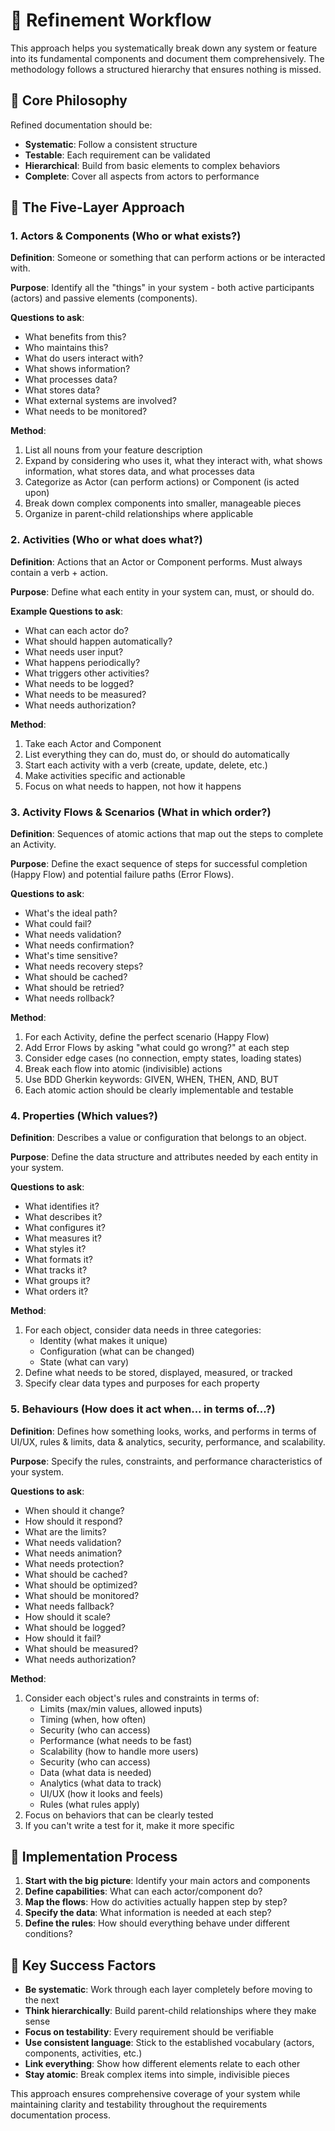 # 🌊 Refinement Workflow

This approach helps you systematically break down any system or feature into its fundamental components and document them comprehensively. The methodology follows a structured hierarchy that ensures nothing is missed.

## 🎯 Core Philosophy

Refined documentation should be:
- **Systematic**: Follow a consistent structure
- **Testable**: Each requirement can be validated
- **Hierarchical**: Build from basic elements to complex behaviors
- **Complete**: Cover all aspects from actors to performance

## 🧩 The Five-Layer Approach

### 1. Actors & Components (Who or what exists?)
**Definition**: Someone or something that can perform actions or be interacted with.

**Purpose**: Identify all the "things" in your system - both active participants (actors) and passive elements (components).

**Questions to ask**:
- What benefits from this?
- Who maintains this?
- What do users interact with?
- What shows information?
- What processes data?
- What stores data?
- What external systems are involved?
- What needs to be monitored?

**Method**:
1. List all nouns from your feature description
2. Expand by considering who uses it, what they interact with, what shows information, what stores data, and what processes data
3. Categorize as Actor (can perform actions) or Component (is acted upon)
4. Break down complex components into smaller, manageable pieces
5. Organize in parent-child relationships where applicable

### 2. Activities (Who or what does what?)
**Definition**: Actions that an Actor or Component performs. Must always contain a verb + action.

**Purpose**: Define what each entity in your system can, must, or should do.

**Example Questions to ask**:
- What can each actor do?
- What should happen automatically?
- What needs user input?
- What happens periodically?
- What triggers other activities?
- What needs to be logged?
- What needs to be measured?
- What needs authorization?

**Method**:
1. Take each Actor and Component
2. List everything they can do, must do, or should do automatically
3. Start each activity with a verb (create, update, delete, etc.)
4. Make activities specific and actionable
5. Focus on what needs to happen, not how it happens

### 3. Activity Flows & Scenarios (What in which order?)
**Definition**: Sequences of atomic actions that map out the steps to complete an Activity.

**Purpose**: Define the exact sequence of steps for successful completion (Happy Flow) and potential failure paths (Error Flows).

**Questions to ask**:
- What's the ideal path?
- What could fail?
- What needs validation?
- What needs confirmation?
- What's time sensitive?
- What needs recovery steps?
- What should be cached?
- What should be retried?
- What needs rollback?

**Method**:
1. For each Activity, define the perfect scenario (Happy Flow)
2. Add Error Flows by asking "what could go wrong?" at each step
3. Consider edge cases (no connection, empty states, loading states)
4. Break each flow into atomic (indivisible) actions
5. Use BDD Gherkin keywords: GIVEN, WHEN, THEN, AND, BUT
6. Each atomic action should be clearly implementable and testable

### 4. Properties (Which values?)
**Definition**: Describes a value or configuration that belongs to an object.

**Purpose**: Define the data structure and attributes needed by each entity in your system.

**Questions to ask**:
- What identifies it?
- What describes it?
- What configures it?
- What measures it?
- What styles it?
- What formats it?
- What tracks it?
- What groups it?
- What orders it?

**Method**:
1. For each object, consider data needs in three categories:
    - Identity (what makes it unique)
    - Configuration (what can be changed)
    - State (what can vary)
2. Define what needs to be stored, displayed, measured, or tracked
3. Specify clear data types and purposes for each property

### 5. Behaviours (How does it act when... in terms of...?)
**Definition**: Defines how something looks, works, and performs in terms of UI/UX, rules & limits, data & analytics, security, performance, and scalability.

**Purpose**: Specify the rules, constraints, and performance characteristics of your system.

**Questions to ask**:
- When should it change?
- How should it respond?
- What are the limits?
- What needs validation?
- What needs animation?
- What needs protection?
- What should be cached?
- What should be optimized?
- What should be monitored?
- What needs fallback?
- How should it scale?
- What should be logged?
- How should it fail?
- What should be measured?
- What needs authorization?

**Method**:
1. Consider each object's rules and constraints in terms of:
    - Limits (max/min values, allowed inputs)
    - Timing (when, how often)
    - Security (who can access)
    - Performance (what needs to be fast)
    - Scalability (how to handle more users)
    - Security (who can access)
    - Data (what data is needed)
    - Analytics (what data to track)
    - UI/UX (how it looks and feels)
    - Rules (what rules apply)
2. Focus on behaviors that can be clearly tested
3. If you can't write a test for it, make it more specific

## 🔄 Implementation Process

1. **Start with the big picture**: Identify your main actors and components
2. **Define capabilities**: What can each actor/component do?
3. **Map the flows**: How do activities actually happen step by step?
4. **Specify the data**: What information is needed at each step?
5. **Define the rules**: How should everything behave under different conditions?

## 🎯 Key Success Factors

- **Be systematic**: Work through each layer completely before moving to the next
- **Think hierarchically**: Build parent-child relationships where they make sense
- **Focus on testability**: Every requirement should be verifiable
- **Use consistent language**: Stick to the established vocabulary (actors, components, activities, etc.)
- **Link everything**: Show how different elements relate to each other
- **Stay atomic**: Break complex items into simple, indivisible pieces

This approach ensures comprehensive coverage of your system while maintaining clarity and testability throughout the requirements documentation process.
